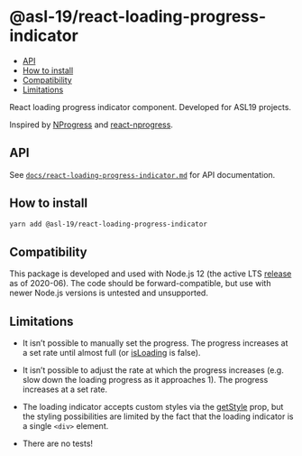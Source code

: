 # @asl-19/react-loading-progress-indicator

- [API](#api)
- [How to install](#how-to-install)
- [Compatibility](#compatibility)
- [Limitations](#limitations)

React loading progress indicator component. Developed for ASL19 projects.

Inspired by [NProgress](https://github.com/rstacruz/nprogress) and [react-nprogress](https://github.com/tanem/react-nprogress).

## API

See [`docs/react-loading-progress-indicator.md`](./docs/react-loading-progress-indicator.md) for API documentation.

## How to install

```sh
yarn add @asl-19/react-loading-progress-indicator
```

## Compatibility

This package is developed and used with Node.js 12 (the active LTS [release](https://nodejs.org/en/about/releases/) as of 2020-06). The code should be forward-compatible, but use with newer Node.js versions is untested and unsupported.

## Limitations

* It isn’t possible to manually set the progress. The progress increases at a set rate until almost full (or [isLoading](./docs/react-loading-progress-indicator.loadingprogressindicatorprops.isLoading.md) is false).

* It isn’t possible to adjust the rate at which the progress increases (e.g. slow down the loading progress as it approaches 1). The progress increases at a set rate.

* The loading indicator accepts custom styles via the [getStyle](./docs/react-loading-progress-indicator.loadingprogressindicatorprops.getstyle.md) prop, but the styling possibilities are limited by the fact that the loading indicator is a single `<div>` element.

* There are no tests!
